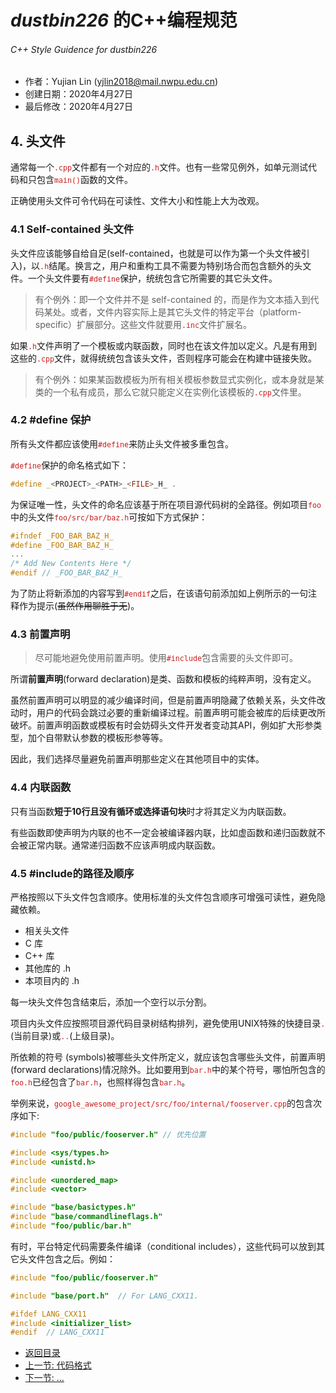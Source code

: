 # *dustbin226* 的C++编程规范
###### C++  Style Guidence for *dustbin226*

- 作者：Yujian Lin (yjlin2018@mail.nwpu.edu.cn)
- 创建日期：2020年4月27日
- 最后修改：2020年4月27日

## 4. 头文件

通常每一个<kbd><small><font color=#CC1E1E>.cpp</font></small></kbd>文件都有一个对应的<kbd><small><font color=#CC1E1E>.h</font></small></kbd>文件。也有一些常见例外，如单元测试代码和只包含<kbd><small><font color=#CC1E1E>main()</font></small></kbd>函数的文件。

正确使用头文件可令代码在可读性、文件大小和性能上大为改观。


### 4.1 Self-contained 头文件

头文件应该能够自给自足(self-contained，也就是可以作为第一个头文件被引入)，以<kbd><small><font color=#CC1E1E>.h</font></small></kbd>结尾。换言之，用户和重构工具不需要为特别场合而包含额外的头文件。一个头文件要有<kbd><small><font color=#CC1E1E>#define</font></small></kbd>保护，统统包含它所需要的其它头文件。

> 有个例外：即一个文件并不是 self-contained 的，而是作为文本插入到代码某处。或者，文件内容实际上是其它头文件的特定平台（platform-specific）扩展部分。这些文件就要用<kbd><small><font color=#CC1E1E>.inc</font></small></kbd>文件扩展名。

如果<kbd><small><font color=#CC1E1E>.h</font></small></kbd>文件声明了一个模板或内联函数，同时也在该文件加以定义。凡是有用到这些的<kbd><small><font color=#CC1E1E>.cpp</font></small></kbd>文件，就得统统包含该头文件，否则程序可能会在构建中链接失败。

> 有个例外：如果某函数模板为所有相关模板参数显式实例化，或本身就是某类的一个私有成员，那么它就只能定义在实例化该模板的<kbd><small><font color=#CC1E1E>.cpp</font></small></kbd>文件里。

### 4.2 #define 保护

所有头文件都应该使用<kbd><small><font color=#CC1E1E>#define</font></small></kbd>来防止头文件被多重包含。

<kbd><small><font color=#CC1E1E>#define</font></small></kbd>保护的命名格式如下：

```c++
#define _<PROJECT>_<PATH>_<FILE>_H_ .
```

为保证唯一性，头文件的命名应该基于所在项目源代码树的全路径。例如项目<kbd><small><font color=#CC1E1E>foo</font></small></kbd>中的头文件<kbd><small><font color=#CC1E1E>foo/src/bar/baz.h</font></small></kbd>可按如下方式保护：

```c++
#ifndef _FOO_BAR_BAZ_H_
#define _FOO_BAR_BAZ_H_
...
/* Add New Contents Here */
#endif // _FOO_BAR_BAZ_H_
```

为了防止将新添加的内容写到<kbd><small><font color=#CC1E1E>#endif</font></small></kbd>之后，在该语句前添加如上例所示的一句注释作为提示(<del>虽然作用聊胜于无</del>)。

### 4.3 前置声明

> 尽可能地避免使用前置声明。使用<kbd><small><font color=#CC1E1E>#include</font></small></kbd>包含需要的头文件即可。

所谓**前置声明**(forward declaration)是类、函数和模板的纯粹声明，没有定义。

虽然前置声明可以明显的减少编译时间，但是前置声明隐藏了依赖关系，头文件改动时，用户的代码会跳过必要的重新编译过程。前置声明可能会被库的后续更改所破坏。前置声明函数或模板有时会妨碍头文件开发者变动其API，例如扩大形参类型，加个自带默认参数的模板形参等等。

因此，我们选择尽量避免前置声明那些定义在其他项目中的实体。

### 4.4 内联函数

只有当函数**短于10行且没有循环或选择语句块**时才将其定义为内联函数。


有些函数即使声明为内联的也不一定会被编译器内联，比如虚函数和递归函数就不会被正常内联。通常递归函数不应该声明成内联函数。

### 4.5 #include的路径及顺序

严格按照以下头文件包含顺序。使用标准的头文件包含顺序可增强可读性，避免隐藏依赖。

- 相关头文件
- C 库
- C++ 库
- 其他库的 .h
- 本项目内的 .h

每一块头文件包含结束后，添加一个空行以示分割。

项目内头文件应按照项目源代码目录树结构排列，避免使用UNIX特殊的快捷目录<kbd><small><font color=#CC1E1E>.</font></small></kbd>(当前目录)或<kbd><small><font color=#CC1E1E>..</font></small></kbd>(上级目录)。

所依赖的符号 (symbols)被哪些头文件所定义，就应该包含哪些头文件，前置声明 (forward declarations)情况除外。比如要用到<kbd><small><font color=#CC1E1E>bar.h</font></small></kbd>中的某个符号，哪怕所包含的<kbd><small><font color=#CC1E1E>foo.h</font></small></kbd>已经包含了<kbd><small><font color=#CC1E1E>bar.h</font></small></kbd>，也照样得包含<kbd><small><font color=#CC1E1E>bar.h</font></small></kbd>。

举例来说，<kbd><small><font color=#CC1E1E>google_awesome_project/src/foo/internal/fooserver.cpp</font></small></kbd>的包含次序如下:

```c++
#include "foo/public/fooserver.h" // 优先位置

#include <sys/types.h>
#include <unistd.h>

#include <unordered_map>
#include <vector>

#include "base/basictypes.h"
#include "base/commandlineflags.h"
#include "foo/public/bar.h"
```

有时，平台特定代码需要条件编译（conditional includes），这些代码可以放到其它头文件包含之后。例如：

```c++
#include "foo/public/fooserver.h"

#include "base/port.h"  // For LANG_CXX11.

#ifdef LANG_CXX11
#include <initializer_list>
#endif  // LANG_CXX11
```

- [返回目录](./0_title.md)
- [上一节: 代码格式](./3_formatting.md)
- [下一节: ...]()